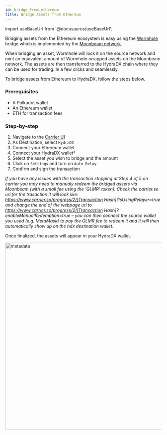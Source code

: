 ```yaml
---
id: bridge_from_ethereum
title: Bridge Assets from Ethereum
---
```


import useBaseUrl from '@docusaurus/useBaseUrl';

Bridging assets from the Ethereum ecosystem is easy using the [Wormhole](https://wormhole.com/) bridge which is implemented by the [Moonbeam network](https://moonbeam.network/).

When bridging an asset, Wormhole will lock it on the source network and mint an equivalent amount of Wormhole-wrapped assets on the Moonbeam network. The assets are then transferred to the HydraDX chain where they can be used for trading. In a few clicks and seamlessly.

To bridge assets from Ethereum to HydraDX, follow the steps below.

### Prerequisites

- A Polkadot wallet
- An Ethereum wallet
- ETH for transaction fees

### Step-by-step
1. Navigate to the [Carrier UI](https://www.carrier.so/)
2. As Destination, select `HydraDX`
3. Connect your Ethereum wallet
4. Connect your HydraDX wallet*
5. Select the asset you wish to bridge and the amount
6. Click on `Settings` and turn on `Auto Relay`
7. Confirm and sign the transaction

*If you have any issues with the transaction stopping at Step 4 of 5 on carrier you may need to manualy redeem the bridged assets via Moonbeam (with a small fee using the 'GLMR' token). 
Check the carrier.so url for the trasaction it will look like: https://www.carrier.so/progress/2/[Transaction Hash]?isUsingRelayer=true and change the end of the webpage url to https://www.carrier.so/progress/2/[Transaction Hash]?enableManualRedemption=true – you can then connect the source wallet you used (e.g. MetaMask) to pay the GLMR fee to redeem it and it will then automatically show up on the hdx destination wallet.*

Once finalized, the assets will appear in your HydraDX wallet.

<div style={{textAlign: 'center'}}>
  <img alt="metadata" src={useBaseUrl('/howto_bridge/mb3.jpg')} width="600px" />
</div>

